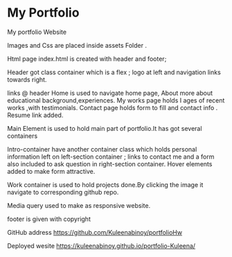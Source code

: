 # My Portfolio

My portfolio Website

Images and Css are placed inside assets Folder .

Html page index.html is created with header and footer;

Header got class container which is a flex ; logo at left and navigation links towards right.

links @ header
Home is used to navigate home page,
About more about educational background,experiences.
My works page holds I ages of recent works ,with testimonials.
Contact page holds form to fill and contact info .
Resume link added.

Main Element is used to hold main part of portfolio.It has got several containers

Intro-container have another container class
which holds personal information left on left-section container ;
links to contact me and a form also included to ask question in right-section container.
Hover elements added to make form attractive.

Work container is used to hold projects done.By clicking the image it navigate to corresponding github repo.

Media query used to make as responsive website.

footer is given with copyright

GitHub address https://github.com/Kuleenabinoy/portfolioHw

Deployed wesite https://kuleenabinoy.github.io/portfolio-Kuleena/
